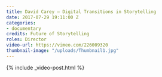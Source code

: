 ```yaml
---
title: David Carey – Digital Transitions in Storytelling
date: 2017-07-29 19:11:00 Z
categories:
- documentary
credits: Future of Storytelling
roles: Director
video-url: https://vimeo.com/226009320
thumbnail-image: "/uploads/Thumbnail1.jpg"
---
```


{% include _video-post.html %}
